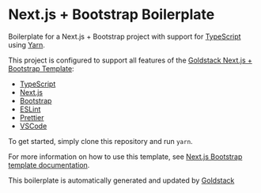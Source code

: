 # Next.js + Bootstrap Boilerplate

Boilerplate for a Next.js + Bootstrap project with support for [TypeScript](https://www.typescriptlang.org/) using [Yarn](https://yarnpkg.com/).

This project is configured to support all features of the [Goldstack Next.js + Bootstrap Template](https://goldstack.party/templates/nextjs-bootstrap):

- [TypeScript](https://www.typescriptlang.org/)
- [Next.js](https://nextjs.org/)
- [Bootstrap](https://getbootstrap.com/)
- [ESLint](https://eslint.org/)
- [Prettier](https://prettier.io/)
- [VSCode](https://code.visualstudio.com/)

To get started, simply clone this repository and run `yarn`.

For more information on how to use this template, see [Next.js Bootstrap template documentation](https://docs.goldstack.party/docs/templates/app-nextjs-bootstrap).

This boilerplate is automatically generated and updated by [Goldstack](https://goldstack.party)
